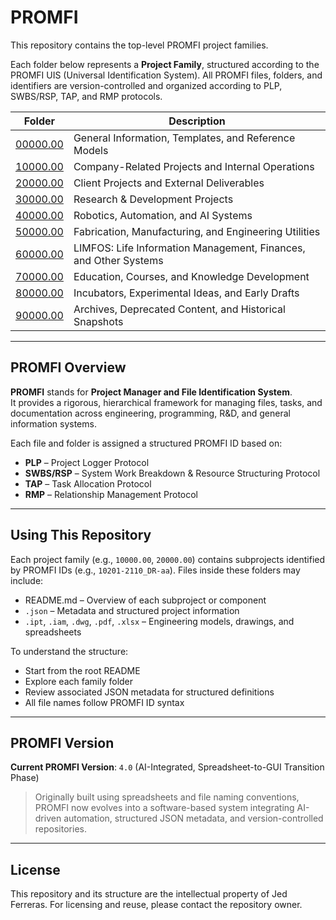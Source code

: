 # PROMFI

This repository contains the top-level PROMFI project families.

Each folder below represents a **Project Family**, structured according to the PROMFI UIS (Universal Identification System). All PROMFI files, folders, and identifiers are version-controlled and organized according to PLP, SWBS/RSP, TAP, and RMP protocols.

| Folder       | Description                                       |
|--------------|---------------------------------------------------|
| [00000.00](./00000.00) | General Information, Templates, and Reference Models     |
| [10000.00](./10000.00) | Company-Related Projects and Internal Operations         |
| [20000.00](./20000.00) | Client Projects and External Deliverables                |
| [30000.00](./30000.00) | Research & Development Projects                         |
| [40000.00](./40000.00) | Robotics, Automation, and AI Systems                    |
| [50000.00](./50000.00) | Fabrication, Manufacturing, and Engineering Utilities   |
| [60000.00](./60000.00) | LIMFOS: Life Information Management, Finances, and Other Systems |
| [70000.00](./70000.00) | Education, Courses, and Knowledge Development           |
| [80000.00](./80000.00) | Incubators, Experimental Ideas, and Early Drafts        |
| [90000.00](./90000.00) | Archives, Deprecated Content, and Historical Snapshots  |

---

## PROMFI Overview

**PROMFI** stands for **Project Manager and File Identification System**.  
It provides a rigorous, hierarchical framework for managing files, tasks, and documentation across engineering, programming, R&D, and general information systems.

Each file and folder is assigned a structured PROMFI ID based on:
- **PLP** – Project Logger Protocol  
- **SWBS/RSP** – System Work Breakdown & Resource Structuring Protocol  
- **TAP** – Task Allocation Protocol  
- **RMP** – Relationship Management Protocol

---

## Using This Repository

Each project family (e.g., `10000.00`, `20000.00`) contains subprojects identified by PROMFI IDs (e.g., `10201-2110_DR-aa`). Files inside these folders may include:

- README.md – Overview of each subproject or component
- `.json` – Metadata and structured project information
- `.ipt`, `.iam`, `.dwg`, `.pdf`, `.xlsx` – Engineering models, drawings, and spreadsheets

To understand the structure:
- Start from the root README
- Explore each family folder
- Review associated JSON metadata for structured definitions
- All file names follow PROMFI ID syntax

---

## PROMFI Version

**Current PROMFI Version**: `4.0` (AI-Integrated, Spreadsheet-to-GUI Transition Phase)

> Originally built using spreadsheets and file naming conventions, PROMFI now evolves into a software-based system integrating AI-driven automation, structured JSON metadata, and version-controlled repositories.

---

## License

This repository and its structure are the intellectual property of Jed Ferreras. For licensing and reuse, please contact the repository owner.

